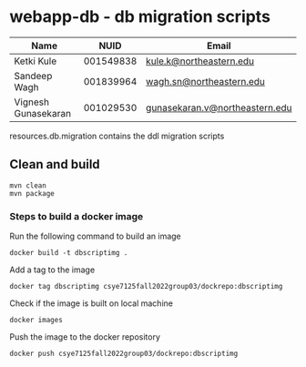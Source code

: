 # webapp-db - db migration scripts

| Name                | NUID      | Email                          |
| ------------------- | --------- | ------------------------------ |
| Ketki Kule          | 001549838 | kule.k@northeastern.edu        |
| Sandeep Wagh        | 001839964 | wagh.sn@northeastern.edu       |
| Vignesh Gunasekaran | 001029530 | gunasekaran.v@northeastern.edu |

resources.db.migration contains the ddl migration scripts

## Clean and build

```
mvn clean
mvn package
```

### Steps to build a docker image

Run the following command to build an image 

```
docker build -t dbscriptimg .
```

Add a tag to the image

```
docker tag dbscriptimg csye7125fall2022group03/dockrepo:dbscriptimg
```

Check if the image is built on local machine

```
docker images
```

Push the image to the docker repository

```
docker push csye7125fall2022group03/dockrepo:dbscriptimg
```

